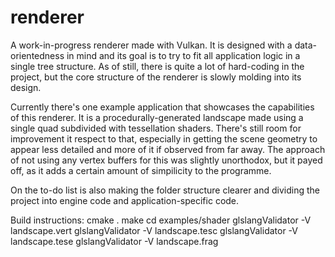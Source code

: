 # renderer
A work-in-progress renderer made with Vulkan. It is designed with a data-orientedness in mind and its goal is to try to fit all application logic in a single tree structure. As of still, there is quite a lot of hard-coding in the project, but the core structure of the renderer is slowly molding into its design.

Currently there's one example application that showcases the capabilities of this renderer. It is a procedurally-generated landscape made using a single quad subdivided with tessellation shaders. There's still room for improvement it respect to that, especially in getting the scene geometry to appear less detailed and more of it if observed from far away. The approach of not using any vertex buffers for this was slightly unorthodox, but it payed off, as it adds a certain amount of simpilicity to the programme.

On the to-do list is also making the folder structure clearer and dividing the project into engine code and application-specific code.

Build instructions:
cmake .
make
cd examples/shader
glslangValidator -V landscape.vert
glslangValidator -V landscape.tesc
glslangValidator -V landscape.tese
glslangValidator -V landscape.frag
